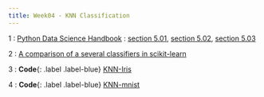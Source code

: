 ```yaml
---
title: Week04 - KNN Classification
---
```


1
: [Python Data Science Handbook](https://jakevdp.github.io/PythonDataScienceHandbook/)
  : [section 5.01](https://jakevdp.github.io/PythonDataScienceHandbook/05.01-what-is-machine-learning.html), [ section 5.02](https://jakevdp.github.io/PythonDataScienceHandbook/05.02-introducing-scikit-learn.html), [ section 5.03](https://jakevdp.github.io/PythonDataScienceHandbook/05.03-hyperparameters-and-model-validation.html)

2
: [A comparison of a several classifiers in scikit-learn](https://scikit-learn.org/stable/auto_examples/classification/plot_classifier_comparison.html)

3
: **Code**{: .label .label-blue} [KNN-Iris](https://colab.research.google.com/github/mamintoosi/DM/blob/master/code/KNN/KNN-iris.ipynb)

4
: **Code**{: .label .label-blue} [KNN-mnist](https://colab.research.google.com/github/mamintoosi/DM/blob/master/code/KNN/KNN-mnist.ipynb)
